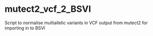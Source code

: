 # mutect2_vcf_2_BSVI
Script to normalise multiallelic variants in VCF output from mutect2 for importing in to BSVI
